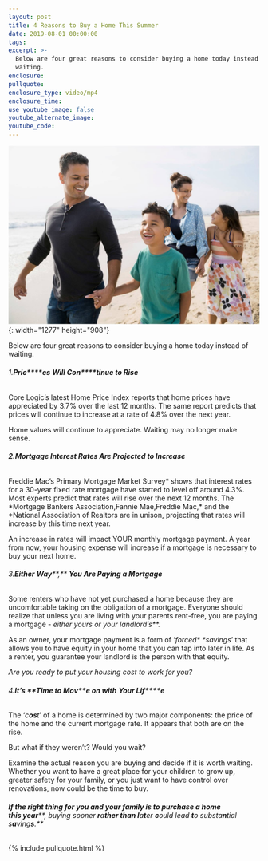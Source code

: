 ```yaml
---
layout: post
title: 4 Reasons to Buy a Home This Summer
date: 2019-08-01 00:00:00
tags:
excerpt: >-
  Below are four great reasons to consider buying a home today instead of
  waiting.
enclosure:
pullquote:
enclosure_type: video/mp4
enclosure_time:
use_youtube_image: false
youtube_alternate_image:
youtube_code:
---
```


![](/uploads/4-reasons.jpg){: width="1277" height="908"}

Below are four great reasons to consider buying a home today instead of waiting.

###### 1\.**P****ri****c****es** **W****ill&nbsp;****C****o****n****tinue&nbsp;****t****o&nbsp;****R****ise**

Core Logic’s latest Home Price Index reports that home prices have appreciated by 3.7% over the last 12 months. The same report predicts that prices will continue to increase at a rate of 4.8% over the next year.

Home values will continue to appreciate. Waiting may no longer make sense.

###### **2\.Mortgage Interest Rates Are Projected to Increase**

Freddie Mac’s Primary Mortgage Market Survey\* shows that interest rates for a 30-year fixed rate mortgage have started to level off around 4.3%. Most experts predict that rates will rise over the next 12 months. The \*Mortgage Bankers Association,Fannie Mae,Freddie Mac,\* and the \*National Association of Realtors are in unison, projecting that rates will increase by this time next year.

An increase in rates will impact YOUR monthly mortgage payment. A year from now, your housing expense will increase if a mortgage is necessary to buy your next home.

###### 3\.**Either** **W****a****y****,** **Y****ou&nbsp;****A****r****e&nbsp;****P****a****ying a Mo****r****t****gage**

Some renters who have not yet purchased a home because they are uncomfortable taking on the obligation of a mortgage. Everyone should realize that unless you are living with your parents rent-free, you are paying a mortgage - *either yours or your landlord’s\*\*.*

As an owner, your mortgage payment is a form of ‘*forced\* \*savings*’ that allows you to have equity in your home that you can tap into later in life. As a renter, you guarantee your landlord is the person with that equity.

*Are you ready to put your housing cost to work for you?*

###### 4\.**I****t****’****s** **T****ime&nbsp;****t****o M****o****v****e on with** **Y****our Li****f****e**

The ‘*c**os**t*’ of a home is determined by two major components: the price of the home and the current mortgage rate. It appears that both are on the rise.

But what if they weren’t? Would you wait?

Examine the actual reason you are buying and decide if it is worth waiting. Whether you want to have a great place for your children to grow up, greater safety for your family, or you just want to have control over renovations, now could be the time to buy.

###### **I****f the rig****h****t thing&nbsp;****f****or&nbsp;****y****ou and&nbsp;****y****our family is&nbsp;****t****o pu****r****chase a home this&nbsp;****y****ea****r****, buying sooner&nbsp;****r****a****ther than l****a****t****er&nbsp;****c****ould lead&nbsp;****t****o substa****n****tial s****a****ving****s****.**

{% include pullquote.html %}